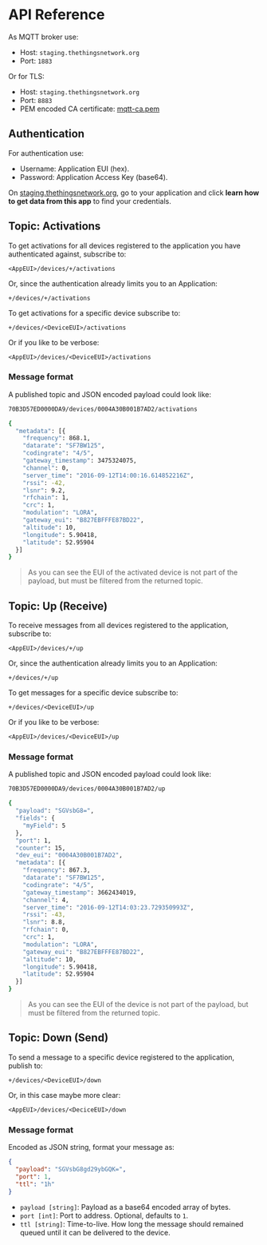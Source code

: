 # API Reference

As MQTT broker use:

* Host: `staging.thethingsnetwork.org`
* Port: `1883`

Or for TLS:

* Host: `staging.thethingsnetwork.org`
* Port: `8883`
* PEM encoded CA certificate: [mqtt-ca.pem](http://staging.thethingsnetwork.org/mqtt-ca.pem)

## Authentication

For authentication use:

* Username: Application EUI (hex).
* Password: Application Access Key (base64).

On [staging.thethingsnetwork.org](https://staging.thethingsnetwork.org/), go to your application and click **learn how to get data from this app** to find your credentials.

## Topic: Activations

To get activations for all devices registered to the application you have authenticated against, subscribe to:

```
<AppEUI>/devices/+/activations
```

Or, since the authentication already limits you to an Application:

```
+/devices/+/activations
```

To get activations for a specific device subscribe to:

```
+/devices/<DeviceEUI>/activations
```

Or if you like to be verbose:

```
<AppEUI>/devices/<DeviceEUI>/activations
```

### Message format

A published topic and JSON encoded payload could look like:

```bash
70B3D57ED0000DA9/devices/0004A30B001B7AD2/activations

{
  "metadata": [{
    "frequency": 868.1,
    "datarate": "SF7BW125",
    "codingrate": "4/5",
    "gateway_timestamp": 3475324075,
    "channel": 0,
    "server_time": "2016-09-12T14:00:16.614852216Z",
    "rssi": -42,
    "lsnr": 9.2,
    "rfchain": 1,
    "crc": 1,
    "modulation": "LORA",
    "gateway_eui": "B827EBFFFE87BD22",
    "altitude": 10,
    "longitude": 5.90418,
    "latitude": 52.95904
  }]
}
```

> As you can see the EUI of the activated device is not part of the payload, but must be filtered from the returned topic.

## Topic: Up (Receive)

To receive messages from all devices registered to the application, subscribe to:

```
<AppEUI>/devices/+/up
```

Or, since the authentication already limits you to an Application:

```
+/devices/+/up
```

To get messages for a specific device subscribe to:

```
+/devices/<DeviceEUI>/up
```

Or if you like to be verbose:

```
<AppEUI>/devices/<DeviceEUI>/up
```

### Message format

A published topic and JSON encoded payload could look like:

```bash
70B3D57ED0000DA9/devices/0004A30B001B7AD2/up

{
  "payload": "SGVsbG8=",
  "fields": {
    "myField": 5
  },
  "port": 1,
  "counter": 15,
  "dev_eui": "0004A30B001B7AD2",
  "metadata": [{
    "frequency": 867.3,
    "datarate": "SF7BW125",
    "codingrate": "4/5",
    "gateway_timestamp": 3662434019,
    "channel": 4,
    "server_time": "2016-09-12T14:03:23.729350993Z",
    "rssi": -43,
    "lsnr": 8.8,
    "rfchain": 0,
    "crc": 1,
    "modulation": "LORA",
    "gateway_eui": "B827EBFFFE87BD22",
    "altitude": 10,
    "longitude": 5.90418,
    "latitude": 52.95904
  }]
}
```

> As you can see the EUI of the device is not part of the payload, but must be filtered from the returned topic.

## Topic: Down (Send)

To send a message to a specific device registered to the application, publish to:

```
+/devices/<DeviceEUI>/down
```

Or, in this case maybe more clear:

```
<AppEUI>/devices/<DeciceEUI>/down
```

### Message format

Encoded as JSON string, format your message as:

```json
{
  "payload": "SGVsbG8gd29ybGQK=",
  "port": 1,
  "ttl": "1h"
}
```

* `payload [string]`: Payload as a base64 encoded array of bytes.
* `port [int]`: Port to address. Optional, defaults to `1`.
* `ttl [string]`: Time-to-live. How long the message should remained queued until it can be delivered to the device.